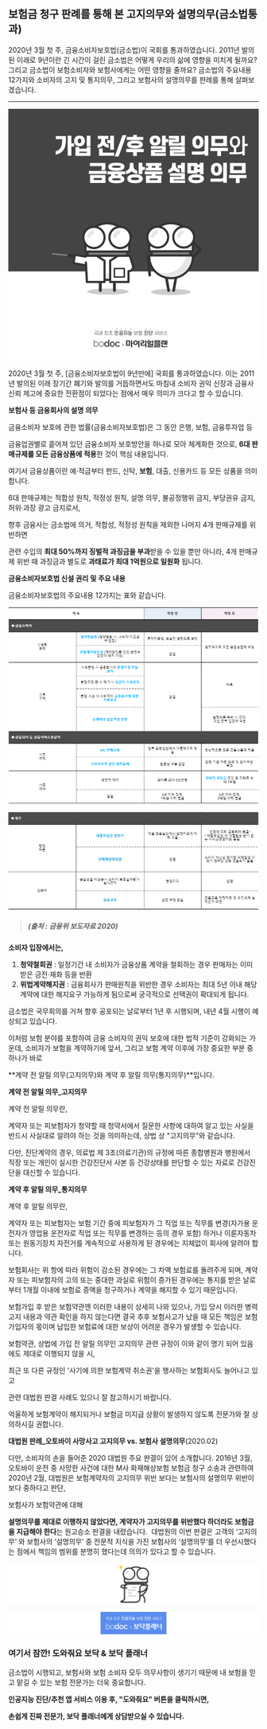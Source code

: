 ## 보험금 청구 판례를 통해 본 고지의무와 설명의무(금소법통과)


2020년 3월 첫 주, 금융소비자보호법(금소법)이 국회를 통과하였습니다. 2011년 발의된 이래로 9년이란 긴 시간이 걸린 금소법은 어떻게 우리의 삶에 영향을 미치게 될까요? 그리고 금소법이 보험소비자와 보험사에게는 어떤 영향을 줄까요? 금소법의 주요내용 12가지와 소비자의 고지 및 통지의무, 그리고 보험사의 설명의무를 판례를 통해 살펴보겠습니다.

---------------------------------------

![alt img](https://raw.githubusercontent.com/aijinet/doctor-contents/master/contents/202004/200401-2/금소법01.png)

2020년 3월 첫 주, [금융소비자보호법이 9년만에] 국회를 통과하였습니다. 이는 2011년 발의된 이래 장기간 폐기와 발의를 거듭하면서도 마침내 소비자 권익 신장과 금융사 신뢰 제고에 중요한 전환점이 되었다는 점에서 매우 의미가 크다고 할 수 있습니다.

**보험사 등 금융회사의 설명 의무**

금융소비자 보호에 관한 법률(금융소비자보호법)은 그 동안 은행, 보험, 금융투자업 등

금융업권별로 흩어져 있던 금융소비자 보호방안을 하나로 모아 체계화한 것으로, **6대 판매규제를 모든 금융상품에 적용**한 것이 핵심 내용입니다.

여기서 금융상품이란 예·적금부터 펀드, 신탁, **보험**, 대출, 신용카드 등 모든 상품을 의미합니다.

6대 판매규제는 적합성 원칙, 적정성 원칙, 설명 의무, 불공정행위 금지, 부당권유 금지, 허위·과장 광고 금지로서,

향후 금융사는 금소법에 의거, 적합성, 적정성 원칙을 제외한 나머지 4개 판매규제를 위반하면

관련 수입의 **최대 50%까지 징벌적 과징금을 부과**받을 수 있을 뿐만 아니라, 4개 판매규제 위반 때 과징금과 별도로 **과태료가 최대 1억원으로 일원화** 됩니다.

**금융소비자보호법 신설 권리 및 주요 내용**

금융소비자보호법의 주요내용 12가지는 표와 같습니다.

![alt img](https://raw.githubusercontent.com/aijinet/doctor-contents/master/contents/202004/200401-2/금소법02.png)

![alt img](https://raw.githubusercontent.com/aijinet/doctor-contents/master/contents/202004/200401-2/금소법03.jpg)
> ##### (출처 : 금융위 보도자료 2020)

**소비자 입장에서는,**

1. **청약철회권** : 일정기간 내 소비자가 금융상품 계약을 철회하는 경우 판매자는 이미 받은 금전·재화 등을 반환
2. **위법계약해지권** : 금융회사가 판매원칙을 위반한 경우 소비자는 최대 5년 이내 해당 계약에 대한 해지요구 가능하게 됨으로써 궁극적으로 선택권이 확대되게 됩니다.

금소법은 국무회의를 거쳐 향후 공포되는 날로부터 1년 후 시행되며, 내년 4월 시행이 예상되고 있습니다.

이처럼 보험 분야를 포함하여 금융 소비자의 권익 보호에 대한 법적 기준이 강화되는 가운데, 소비자가 보험을 계약하기에 앞서, 그리고 보험 계약 이후에 가장 중요한 부분 중 하나가 바로

**계약 전 알릴 의무(고지의무)와 계약 후 알릴 의무(통지의무)**입니다.

**계약 전 알릴 의무_고지의무**

계약 전 알릴 의무란,

계약자 또는 피보험자가 청약할 때 청약서에서 질문한 사항에 대하여 알고 있는 사실을 반드시 사실대로 알려야 하는 것을 의미하는데, 상법 상 "고지의무"와 같습니다.

다만, 진단계약의 경우, 의료법 제 3조(의료기관)의 규정에 따른 종합병원과 병원에서 직장 또는 개인이 실시한 건강진단서 사본 등 건강상태를 판단할 수 있는 자료로 건강진단을 대신할 수 있습니다.

**계약 후 알릴 의무_통지의무**

계약 후 알릴 의무란,

계약자 또는 피보험자는 보험 기간 중에 피보험자가 그 직업 또는 직무를 변경(자가용 운전자가 영업용 운전자로 직업 또는 직무를 변경하는 등의 경우 포함) 하거나 이륜자동차 또는 원동기장치 자전거를 계속적으로 사용하게 된 경우에는 지체없이 회사에 알려야 합니다.

보험회사는 위 항에 따라 위험이 감소된 경우에는 그 차액 보험료를 돌려주게 되며, 계약자 또는 피보험자의 고의 또는 중대한 과실로 위험이 증가된 경우에는 통지를 받은 날로부터 1개월 이내에 보험료 증액을 청구하거나 계약을 해지할 수 있기 때문입니다.

보험가입 후 받은 보험약관엔 이러한 내용이 상세히 나와 있으나, 가입 당시 이러한 병력 고지 내용과 약관 확인을 하지 않는다면 ​결국 추후 보험사고가 났을 때 모든 책임은 보험가입자의 몫이며 납입한 보험료에 대한 보상이 어려운 경우가 발생할 수 있습니다.

보험약관, 상법에 가입 전 알릴 의무인 고지의무 관련 규정이 이와 같이 명기 되어 있음에도 제대로 이행되지 않을 시,

​최근 또 다른 규정인 '사기에 의한 보험계약 취소권'을 행사하는 보험회사도 늘어나고 있고 

관련 대법원 판결 사례도 있으니 잘 참고하시기 바랍니다.

억울하게 보험계약이 해지되거나 보험금 미지급 상황이 발생하지 않도록 전문가와 잘 상의하시길 권합니다.

**대법원 판례_오토바이 사망사고 고지의무 vs. 보험사 설명의무**(2020.02)

다만, 소비자의 손을 들어준 2020 대법원 주요 판결이 있어 소개합니다.
​
2016년 3월, 오토바이 운전 중 사망한 사건에 대한 M사 화재해상보험 보험금 청구 소송과 관련하여 
​
2020년 2월, 대법원은 보험계약자의 고지의무 위반 보다는 보험사의 설명의무 위반이 보다 중하다고 판단, 
 
보험사가 보험약관에 대해 

**설명의무를 제대로 이행하지 않았다면, 계약자가 고지의무를 위반했다 하더라도 보험금을 지급해야 한다**는 원고승소 판결을 내렸습니다.
​
대법원의 이번 판결은 고객의 ‘고지의무’ 와 보험사의 ‘설명의무’ 중 전문적 지식을 가진 보험사의 ‘설명의무’를 더 우선시했다는 점에서 책임의 범위를 분명히 했다는데 의의가 있다고 할 수 있습니다.

![alt img](https://raw.githubusercontent.com/aijinet/doctor-contents/master/contents/common/bodoc-doc.png)

![alt img](https://raw.githubusercontent.com/aijinet/doctor-contents/master/contents/common/bodoc-card.png)

### 여기서 잠깐! 도와줘요 보닥 & 보닥 플래너

금소법이 시행되고, 보험사와 보험 소비자 모두 의무사항이 생기기 때문에 내 보험을 믿고 맡길 수 있는 보험 전문가는 더욱 중요합니다.

**인공지능 진단/추천 앱 서비스 이용 후, "도와줘요" 버튼을 클릭하시면,**

​**손쉽게 진짜 전문가, 보닥 플래너에게 상담받으실 수 있습니다.**